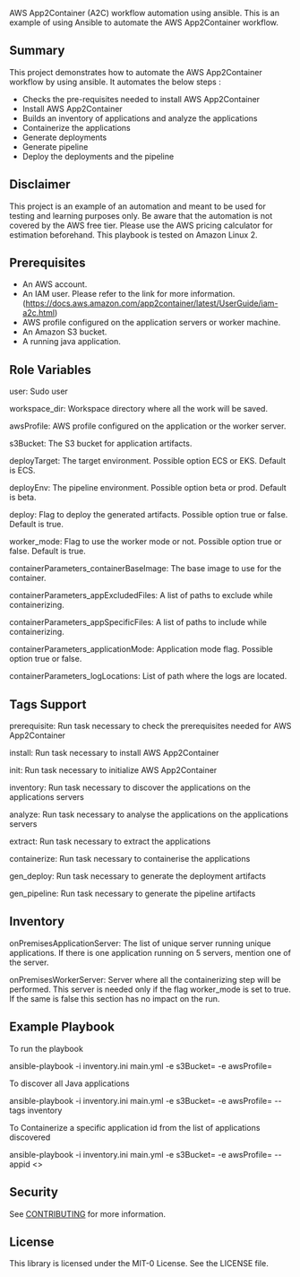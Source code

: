 AWS App2Container (A2C) workflow automation using ansible.
This is an example of using Ansible to automate the AWS App2Container workflow.

Summary
------------
This project demonstrates how to automate the AWS App2Container workflow by using ansible.
It automates the below steps :
  * Checks the pre-requisites needed to install AWS App2Container
  * Install AWS App2Container
  * Builds an inventory of applications and analyze the applications
  * Containerize the applications
  * Generate deployments
  * Generate pipeline
  * Deploy the deployments and the pipeline


Disclaimer
------------
This project is an example of an automation and meant to be used for testing and learning purposes only.
Be aware that the automation is not covered by the AWS free tier.
Please use the AWS pricing calculator for estimation beforehand.
This playbook is tested on Amazon Linux 2.

Prerequisites
------------

* An AWS account.
* An IAM user. Please refer to the link for more information. (https://docs.aws.amazon.com/app2container/latest/UserGuide/iam-a2c.html)
* AWS profile configured on the application servers or worker machine.
* An Amazon S3 bucket.
* A running java application.

Role Variables
--------------
user:          Sudo user

workspace_dir: Workspace directory where all the work will be saved.

awsProfile:    AWS profile configured on the application or the worker server.

s3Bucket:      The S3 bucket for application artifacts.

deployTarget: The target environment. Possible option ECS or EKS. Default is ECS.

deployEnv:    The pipeline environment. Possible option beta or prod. Default is beta.

deploy:       Flag to deploy the generated artifacts. Possible option true or false. Default is true.

worker_mode:  Flag to use the worker mode or not. Possible option true or false. Default is true.

containerParameters_containerBaseImage: The base image to use for the container.

containerParameters_appExcludedFiles:  A list of paths to exclude while containerizing.

containerParameters_appSpecificFiles:  A list of paths to include while containerizing.

containerParameters_applicationMode:  Application mode flag. Possible option true or false.

containerParameters_logLocations: List of path where the logs are located.


Tags Support
--------------
prerequisite: Run task necessary to check the prerequisites needed for AWS App2Container

install:      Run task necessary to install AWS App2Container

init:         Run task necessary to initialize AWS App2Container

inventory:    Run task necessary to discover the applications on the applications servers

analyze:      Run task necessary to analyse the applications on the applications servers

extract:      Run task necessary to extract the applications

containerize: Run task necessary to containerise the applications

gen_deploy:   Run task necessary to generate the deployment artifacts

gen_pipeline: Run task necessary to generate the pipeline artifacts


Inventory
------------
onPremisesApplicationServer: The list of unique server running unique applications.
If there is one application running on 5 servers, mention one of the server.

onPremisesWorkerServer: Server where all the containerizing step will be performed. This server is needed only
if the flag worker_mode is set to true. If the same is false this section has no impact on the run.


Example Playbook
----------------
To run the playbook

ansible-playbook -i inventory.ini main.yml -e s3Bucket=<S3 Bucket> -e awsProfile=<awsProfile to use>

To discover all Java applications

ansible-playbook -i inventory.ini main.yml -e s3Bucket=<S3 Bucket> -e awsProfile=<awsProfile to use> --tags inventory

To Containerize a specific application id from the list of applications discovered

ansible-playbook -i inventory.ini main.yml -e s3Bucket=<S3 Bucket> -e awsProfile=<awsProfile to use> --appid <>

## Security

 See [CONTRIBUTING](CONTRIBUTING.md#security-issue-notifications) for more information.

## License

 This library is licensed under the MIT-0 License. See the LICENSE file.
